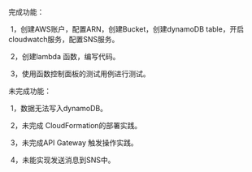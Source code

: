 
完成功能： 

​ 1，创建AWS账户，配置ARN，创建Bucket，创建dynamoDB table，开启 cloudwatch服务，配置SNS服务。

​ 2，创建lambda 函数，编写代码。

​ 3，使用函数控制面板的测试用例进行测试。


未完成功能：

​ 1，数据无法写入dynamoDB。

​ 2，未完成 CloudFormation的部署实践。

​ 3，未完成API Gateway 触发操作实践。

​ 4，未能实现发送消息到SNS中。
